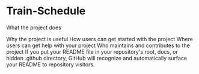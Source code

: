 # Train-Schedule
What the project does

Why the project is useful
How users can get started with the project
Where users can get help with your project
Who maintains and contributes to the project
If you put your README file in your repository's root, docs, or hidden .github directory,
GitHub will recognize and automatically surface your README to repository visitors.

